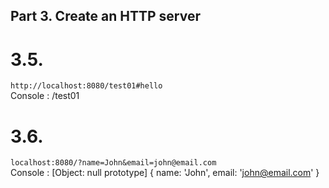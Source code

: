 ## Part 3. Create an HTTP server

# 3.5.
`http://localhost:8080/test01#hello`  
Console : /test01

# 3.6.
`localhost:8080/?name=John&email=john@email.com`  
Console : [Object: null prototype] { name: 'John', email: 'john@email.com' }


